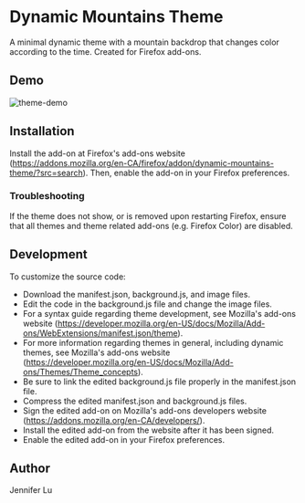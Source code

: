 # Dynamic Mountains Theme

A minimal dynamic theme with a mountain backdrop that changes color according to the time. Created for Firefox add-ons.


## Demo

![theme-demo](https://github.com/jennifer-lu/Dynamic-Mountains-Theme/blob/master/demo.gif)


## Installation

Install the add-on at Firefox's add-ons website (https://addons.mozilla.org/en-CA/firefox/addon/dynamic-mountains-theme/?src=search). Then, enable the add-on in your Firefox preferences.

### Troubleshooting

If the theme does not show, or is removed upon restarting Firefox, ensure that all themes and theme related add-ons (e.g. Firefox Color) are disabled.


## Development

To customize the source code:
* Download the manifest.json, background.js, and image files.
* Edit the code in the background.js file and change the image files.
* For a syntax guide regarding theme development, see Mozilla's add-ons website (https://developer.mozilla.org/en-US/docs/Mozilla/Add-ons/WebExtensions/manifest.json/theme).
* For more information regarding themes in general, including dynamic themes, see Mozilla's add-ons website (https://developer.mozilla.org/en-US/docs/Mozilla/Add-ons/Themes/Theme_concepts).
* Be sure to link the edited background.js file properly in the manifest.json file.
* Compress the edited manifest.json and background.js files.
* Sign the edited add-on on Mozilla's add-ons developers website (https://addons.mozilla.org/en-CA/developers/).
* Install the edited add-on from the website after it has been signed.
* Enable the edited add-on in your Firefox preferences.


## Author

Jennifer Lu
